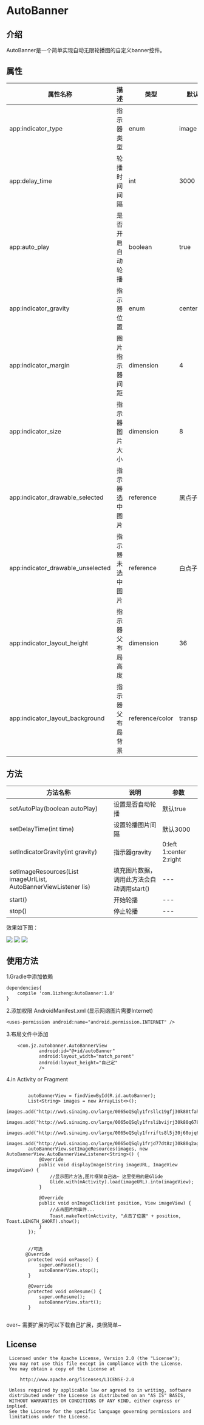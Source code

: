 # AutoBanner

## 介绍
AutoBanner是一个简单实现自动无限轮播图的自定义banner控件。

## 属性

| **属性名称** | **描述** | **类型** | **默认值** | **值** |
| --- | ---| --- | --- | --- |
| app:indicator_type | 指示器类型 | enum | image | image / number |
| app:delay_time | 轮播时间间隔 | int | 3000 | ms |
| app:auto_play | 是否开启自动轮播 | boolean | true | true / false |
| app:indicator_gravity | 指示器位置 | enum | center | left / center / right |
| app:indicator_margin | 图片指示器间距 | dimension | 4 | dp |
| app:indicator_size | 指示器图片大小 | dimension | 8 | dp |
| app:indicator_drawable_selected | 指示器选中图片 | reference | 黑点子 | - |
| app:indicator_drawable_unselected | 指示器未选中图片 | reference | 白点子 | - |
| app:indicator_layout_height | 指示器父布局高度 | dimension | 36 | dp |
| app:indicator_layout_background | 指示器父布局背景 | reference/color | transparent | - |

## 方法

| **方法名称** | **说明** | **参数** |
| --- | ---| --- |
| setAutoPlay(boolean autoPlay) | 设置是否自动轮播 | 默认true |
| setDelayTime(int time) | 设置轮播图片间隔 | 默认3000 |
| setIndicatorGravity(int gravity) | 指示器gravity | 0:left 1:center 2:right |
| setImageResources(List<String> imageUrlList, AutoBannerViewListener lis) | 填充图片数据，调用此方法会自动调用start() | --- |
| start() | 开始轮播 | --- |
| stop() | 停止轮播 | --- |

效果如下图：

![](./pic/banner1.jpg)
![](./pic/banner2.jpg)
![](./pic/banner3.jpg)

## 使用方法
1.Gradle中添加依赖

```
dependencies{
    compile 'com.1izheng:AutoBanner:1.0'
}
```
2.添加权限 AndroidManifest.xml (显示网络图片需要Internet)

```
<uses-permission android:name="android.permission.INTERNET" />
```

3.布局文件中添加

```
    <com.jz.autobanner.AutoBannerView
            android:id="@+id/autoBanner"
            android:layout_width="match_parent"
            android:layout_height="自己定"
            />
```

4.in Activity or Fragment

```

        autoBannerView = findViewById(R.id.autoBanner);
        List<String> images = new ArrayList<>();
        images.add("http://ww1.sinaimg.cn/large/0065oQSqly1frsllc19gfj30k80tfah5.jpg");
        images.add("http://ww1.sinaimg.cn/large/0065oQSqly1frslibvijrj30k80q678q.jpg");
        images.add("http://ww1.sinaimg.cn/large/0065oQSqly1frrifts8l5j30j60ojq6u.jpg");
        images.add("http://ww1.sinaimg.cn/large/0065oQSqly1frjd77dt8zj30k80q2aga.jpg");
        autoBannerView.setImageResources(images, new AutoBannerView.AutoBannerViewListener<String>() {
            @Override
            public void displayImage(String imageURL, ImageView imageView) {
                //显示图片方法,图片框架自己选~ 这里使用的是Glide
                Glide.with(mActivity).load(imageURL).into(imageView);
            }

            @Override
            public void onImageClick(int position, View imageView) {
                //点击图片的事件...
                Toast.makeText(mActivity, "点击了位置" + position, Toast.LENGTH_SHORT).show();
            }
        });


        //可选
       @Override
    	protected void onPause() {
        	super.onPause();
        	autoBannerView.stop();
    	}

    	@Override
	    protected void onResume() {
        	super.onResume();
        	autoBannerView.start();
    	}


```



over~ 需要扩展的可以下载自己扩展，类很简单~


## License



     Licensed under the Apache License, Version 2.0 (the "License");
     you may not use this file except in compliance with the License.
     You may obtain a copy of the License at

         http://www.apache.org/licenses/LICENSE-2.0

     Unless required by applicable law or agreed to in writing, software
     distributed under the License is distributed on an "AS IS" BASIS,
     WITHOUT WARRANTIES OR CONDITIONS OF ANY KIND, either express or implied.
     See the License for the specific language governing permissions and
     limitations under the License.




